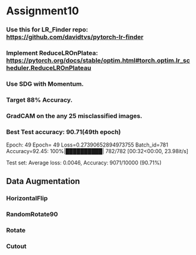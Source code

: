 # Assignment10

### Use this for LR_Finder  repo: https://github.com/davidtvs/pytorch-lr-finder 
### Implement ReduceLROnPlatea: https://pytorch.org/docs/stable/optim.html#torch.optim.lr_scheduler.ReduceLROnPlateau 
### Use SDG with Momentum.
### Target 88% Accuracy.
### GradCAM on the any 25 misclassified images.

### Best Test accuracy: 90.71(49th epoch)

Epoch: 49
Epoch= 49 Loss=0.27390652894973755 Batch_id=781 Accuracy=92.45: 100%|██████████| 782/782 [00:32<00:00, 23.98it/s]

Test set: Average loss: 0.0046, Accuracy: 9071/10000 (90.71%)

## Data Augmentation
   ### HorizontalFlip
   ### RandomRotate90
   ### Rotate
   ### Cutout
   
   
